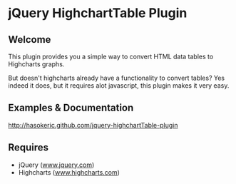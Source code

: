 jQuery HighchartTable Plugin
====================================================================

Welcome
--------------------------------------
This plugin provides you a simple way to convert HTML data tables to Highcharts graphs.

But doesn't highcharts already have a functionality to convert tables? Yes indeed it does, but it requires alot javascript, this plugin makes it very easy.


Examples & Documentation
--------------------------------------
http://hasokeric.github.com/jquery-highchartTable-plugin


Requires
--------------------------------------
- jQuery (www.jquery.com)
- Highcharts (www.highcharts.com)